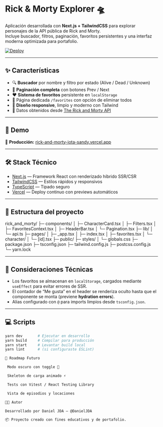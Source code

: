 # Rick & Morty Explorer 🛸

Aplicación desarrollada con **Next.js + TailwindCSS** para explorar personajes de la API pública de Rick and Morty.  
Incluye buscador, filtros, paginación, favoritos persistentes y una interfaz moderna optimizada para portafolio.

[![Deploy](https://img.shields.io/badge/Deploy-Vercel-black?logo=vercel)](https://rick-and-morty-iota-sandy.vercel.app/)

---

## ✨ Características

- 🔍 **Buscador** por nombre y filtro por estado (Alive / Dead / Unknown)  
- 📄 **Paginación completa** con botones Prev / Next  
- ❤️ **Sistema de favoritos** persistente en `localStorage`  
- 🧩 Página dedicada `/favorites` con opción de eliminar todos  
- 📱 **Diseño responsive**, limpio y moderno con Tailwind  
- 💾 Datos obtenidos desde [The Rick and Morty API](https://rickandmortyapi.com)

---

## 🚀 Demo

🔗 **Producción:** [rick-and-morty-iota-sandy.vercel.app](https://rick-and-morty-iota-sandy.vercel.app/)

---

## 🛠️ Stack Técnico

- [Next.js](https://nextjs.org/) — Framework React con renderizado híbrido SSR/CSR  
- [TailwindCSS](https://tailwindcss.com/) — Estilos rápidos y responsivos  
- [TypeScript](https://www.typescriptlang.org/) — Tipado seguro  
- [Vercel](https://vercel.com/) — Deploy continuo con previews automáticos  

---

## 📂 Estructura del proyecto

rick_and_morty/
├─ components/
│ ├─ CharacterCard.tsx
│ ├─ Filters.tsx
│ ├─ FavoritesContext.tsx
│ ├─ HeaderBar.tsx
│ └─ Pagination.tsx
├─ lib/
│ └─ api.ts
├─ pages/
│ ├─ _app.tsx
│ ├─ index.tsx
│ ├─ favorites.tsx
│ └─ character/
│ └─ [id].tsx
├─ public/
├─ styles/
│ └─ globals.css
├─ package.json
├─ tsconfig.json
├─ tailwind.config.js
├─ postcss.config.js
└─ yarn.lock


---

## 🧠 Consideraciones Técnicas

- Los favoritos se almacenan en `localStorage`, cargados mediante `useEffect` para evitar errores de SSR.  
- El contador de “Me gusta” en el header se renderiza oculto hasta que el componente se monta (previene **hydration errors**).  
- Alias configurado con `@` para imports limpios desde `tsconfig.json`.  

---

## 💻 Scripts

```bash
yarn dev       # Ejecutar en desarrollo
yarn build     # Compilar para producción
yarn start     # Levantar build local
yarn lint      # (si configuraste ESLint)

🧩 Roadmap Futuro

 Modo oscuro con toggle 🌙

 Skeleton de carga animado ⚡

 Tests con Vitest / React Testing Library

 Vista de episodios y locaciones

🧑‍💻 Autor

Desarrollado por Daniel JDA — @DanielJDA

📦 Proyecto creado con fines educativos y de portafolio.